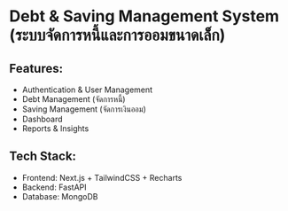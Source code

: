 # Debt & Saving Management System (ระบบจัดการหนี้และการออมขนาดเล็ก)

## Features:
- Authentication & User Management
- Debt Management (จัดการหนี้)
- Saving Management (จัดการเงินออม)
- Dashboard
- Reports & Insights

## Tech Stack:
- Frontend: Next.js + TailwindCSS + Recharts 
- Backend: FastAPI
- Database: MongoDB